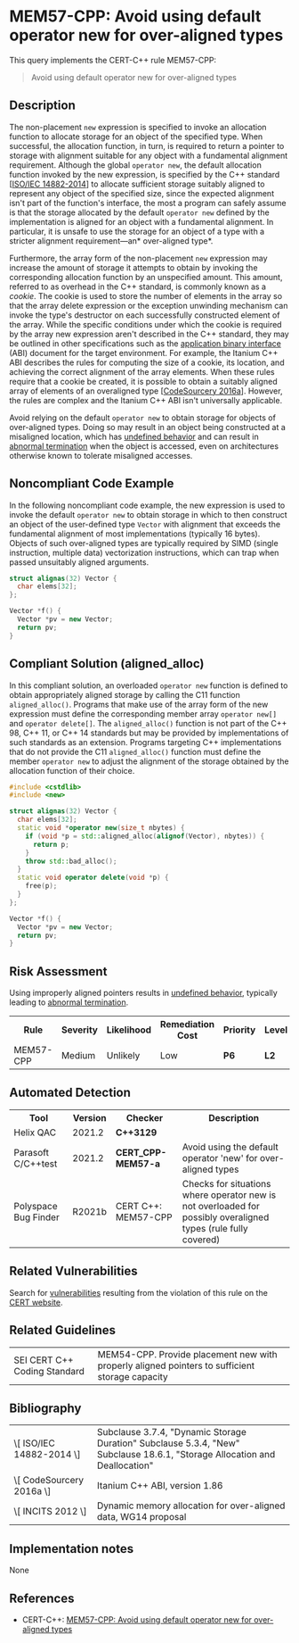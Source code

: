 # MEM57-CPP: Avoid using default operator new for over-aligned types

This query implements the CERT-C++ rule MEM57-CPP:

> Avoid using default operator new for over-aligned types


## Description

The non-placement `new` expression is specified to invoke an allocation function to allocate storage for an object of the specified type. When successful, the allocation function, in turn, is required to return a pointer to storage with alignment suitable for any object with a fundamental alignment requirement. Although the global `operator new`, the default allocation function invoked by the new expression, is specified by the C++ standard \[[ISO/IEC 14882-2014](https://wiki.sei.cmu.edu/confluence/display/cplusplus/AA.+Bibliography#AA.Bibliography-ISO%2FIEC14882-2014)\] to allocate sufficient storage suitably aligned to represent any object of the specified size, since the expected alignment isn't part of the function's interface, the most a program can safely assume is that the storage allocated by the default `operator new` defined by the implementation is aligned for an object with a fundamental alignment. In particular, it is unsafe to use the storage for an object of a type with a stricter alignment requirement—an* over-aligned type*.

Furthermore, the array form of the non-placement `new` expression may increase the amount of storage it attempts to obtain by invoking the corresponding allocation function by an unspecified amount. This amount, referred to as overhead in the C++ standard, is commonly known as a *cookie*. The cookie is used to store the number of elements in the array so that the array delete expression or the exception unwinding mechanism can invoke the type's destructor on each successfully constructed element of the array. While the specific conditions under which the cookie is required by the array new expression aren't described in the C++ standard, they may be outlined in other specifications such as the [application binary interface](https://wiki.sei.cmu.edu/confluence/display/cplusplus/BB.+Definitions) (ABI) document for the target environment. For example, the Itanium C++ ABI describes the rules for computing the size of a cookie, its location, and achieving the correct alignment of the array elements. When these rules require that a cookie be created, it is possible to obtain a suitably aligned array of elements of an overaligned type \[[CodeSourcery 2016a](https://wiki.sei.cmu.edu/confluence/display/cplusplus/AA.+Bibliography#AA.Bibliography-codesourcery2016a)\]. However, the rules are complex and the Itanium C++ ABI isn't universally applicable.

Avoid relying on the default `operator new` to obtain storage for objects of over-aligned types. Doing so may result in an object being constructed at a misaligned location, which has [undefined behavior](https://wiki.sei.cmu.edu/confluence/display/cplusplus/BB.+Definitions#BB.Definitions-undefinedbehavior) and can result in [abnormal termination](https://wiki.sei.cmu.edu/confluence/display/cplusplus/BB.+Definitions#BB.Definitions-abnormaltermination) when the object is accessed, even on architectures otherwise known to tolerate misaligned accesses.

## Noncompliant Code Example

In the following noncompliant code example, the new expression is used to invoke the default `operator new` to obtain storage in which to then construct an object of the user-defined type `Vector` with alignment that exceeds the fundamental alignment of most implementations (typically 16 bytes). Objects of such over-aligned types are typically required by SIMD (single instruction, multiple data) vectorization instructions, which can trap when passed unsuitably aligned arguments.

```cpp
struct alignas(32) Vector {
  char elems[32];
};

Vector *f() {
  Vector *pv = new Vector;
  return pv;
}
```

## Compliant Solution (aligned_alloc)

In this compliant solution, an overloaded `operator new` function is defined to obtain appropriately aligned storage by calling the C11 function `aligned_alloc()`. Programs that make use of the array form of the new expression must define the corresponding member array `operator new[]` and `operator delete[]`. The `aligned_alloc()` function is not part of the C++ 98, C++ 11, or C++ 14 standards but may be provided by implementations of such standards as an extension. Programs targeting C++ implementations that do not provide the C11 `aligned_alloc()` function must define the member `operator new` to adjust the alignment of the storage obtained by the allocation function of their choice.

```cpp
#include <cstdlib>
#include <new>

struct alignas(32) Vector {
  char elems[32];
  static void *operator new(size_t nbytes) {
    if (void *p = std::aligned_alloc(alignof(Vector), nbytes)) {
      return p;
    }
    throw std::bad_alloc();
  }
  static void operator delete(void *p) {
    free(p);
  }
};

Vector *f() {
  Vector *pv = new Vector;
  return pv;
}
```

## Risk Assessment

Using improperly aligned pointers results in [undefined behavior](https://wiki.sei.cmu.edu/confluence/display/cplusplus/BB.+Definitions#BB.Definitions-undefinedbehavior), typically leading to [abnormal termination](https://wiki.sei.cmu.edu/confluence/display/cplusplus/BB.+Definitions#BB.Definitions-abnormaltermination).

<table> <tbody> <tr> <th> Rule </th> <th> Severity </th> <th> Likelihood </th> <th> Remediation Cost </th> <th> Priority </th> <th> Level </th> </tr> <tr> <td> MEM57-CPP </td> <td> Medium </td> <td> Unlikely </td> <td> Low </td> <td> <strong>P6</strong> </td> <td> <strong>L2</strong> </td> </tr> </tbody> </table>


## Automated Detection

<table> <tbody> <tr> <th> Tool </th> <th> Version </th> <th> Checker </th> <th> Description </th> </tr> <tr> <td> <a> Helix QAC </a> </td> <td> 2021.2 </td> <td> <strong>C++3129</strong> </td> <td> </td> </tr> <tr> <td> <a> Parasoft C/C++test </a> </td> <td> 2021.2 </td> <td> <strong>CERT_CPP-MEM57-a</strong> </td> <td> Avoid using the default operator 'new' for over-aligned types </td> </tr> <tr> <td> <a> Polyspace Bug Finder </a> </td> <td> R2021b </td> <td> <a> CERT C++: MEM57-CPP </a> </td> <td> Checks for situations where operator new is not overloaded for possibly overaligned types (rule fully covered) </td> </tr> </tbody> </table>


## Related Vulnerabilities

Search for [vulnerabilities](https://wiki.sei.cmu.edu/confluence/display/cplusplus/BB.+Definitions#BB.Definitions-vulner) resulting from the violation of this rule on the [CERT website](https://www.kb.cert.org/vulnotes/bymetric?searchview&query=FIELD+KEYWORDS+contains+MEM57-CPP).

## Related Guidelines

<table> <tbody> <tr> <td> <a> SEI CERT C++ Coding Standard </a> </td> <td> <a> MEM54-CPP. Provide placement new with properly aligned pointers to sufficient storage capacity </a> </td> </tr> </tbody> </table>


## Bibliography

<table> <tbody> <tr> <td> \[ <a> ISO/IEC 14882-2014 </a> \] </td> <td> Subclause 3.7.4, "Dynamic Storage Duration" Subclause 5.3.4, "New" Subclause 18.6.1, "Storage Allocation and Deallocation" </td> </tr> <tr> <td> \[ <a> CodeSourcery 2016a </a> \] </td> <td> Itanium C++ ABI, version 1.86 </td> </tr> <tr> <td> \[ <a> INCITS 2012 </a> \] </td> <td> Dynamic memory allocation for over-aligned data, WG14 proposal </td> </tr> </tbody> </table>


## Implementation notes

None

## References

* CERT-C++: [MEM57-CPP: Avoid using default operator new for over-aligned types](https://wiki.sei.cmu.edu/confluence/pages/viewpage.action?pageId=88046682)
